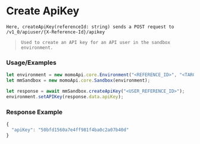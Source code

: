 # Create ApiKey

`Here, createApiKey(referenceId: string) sends a POST request to /v1_0/apiuser/{X-Reference-Id}/apikey`

> `Used to create an API key for an API user in the sandbox environment.`

### Usage/Examples

```ts
let environment = new momoApi.core.Environment("<REFERENCE_ID>", "<TARGET_ENVIRONMENT>", "<CALLBACK_URL>", "<OPTIONS>");
let mmSandbox = new momoApi.core.Sandbox(environment);

let response = await mmSandbox.createApiKey("<USER_REFERENCE_ID>");
environment.setAPIKey(response.data.apiKey);
```

### Response Example

```ts
{
  "apiKey": "50bfd1560a7e4ff981f4ba0c2a07b40d"
}
```